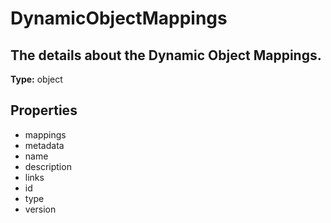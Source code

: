 # DynamicObjectMappings

## The details about the Dynamic Object Mappings.

**Type:** object

## Properties
* mappings
* metadata
* name
* description
* links
* id
* type
* version

